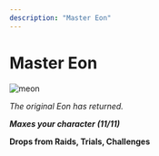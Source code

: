```yaml
---
description: "Master Eon"
---
```


# Master Eon

![meon](https://vwiki.valorserver.com/api/item/picture/master%20eon)

<i>The original Eon has returned.</i>

***Maxes your character (11/11)***

**Drops from Raids, Trials, Challenges**
